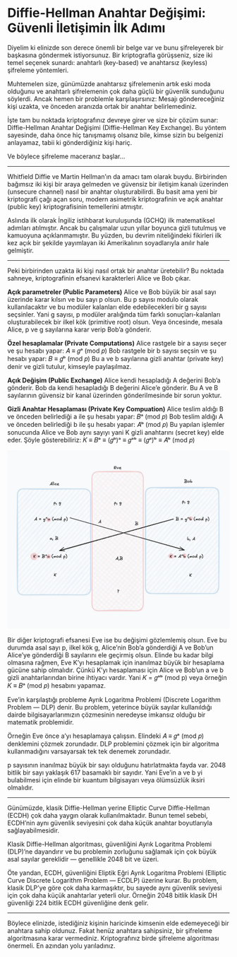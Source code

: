 # Diffie-Hellman Anahtar Değişimi: Güvenli İletişimin İlk Adımı

Diyelim ki elinizde son derece önemli bir belge var ve bunu şifreleyerek bir başkasına göndermek istiyorsunuz. Bir kriptografla görüşseniz, size iki temel seçenek sunardı: anahtarlı (key-based) ve anahtarsız (keyless) şifreleme yöntemleri.

Muhtemelen size, günümüzde anahtarsız şifrelemenin artık eski moda olduğunu ve anahtarlı şifrelemenin çok daha güçlü bir güvenlik sunduğunu söylerdi. Ancak hemen bir problemle karşılaşırsınız: Mesajı göndereceğiniz kişi uzakta, ve önceden aranızda ortak bir anahtar belirlemediniz.

İşte tam bu noktada kriptografınız devreye girer ve size bir çözüm sunar: Diffie-Hellman Anahtar Değişimi (Diffie-Hellman Key Exchange). Bu yöntem sayesinde, daha önce hiç tanışmamış olsanız bile, kimse sizin bu belgenizi anlayamaz, tabii ki gönderdiğiniz kişi hariç.

Ve böylece şifreleme maceranız başlar…

---

Whitfield Diffie ve Martin Hellman’ın da amacı tam olarak buydu. Birbirinden bağımsız iki kişi bir araya gelmeden ve güvensiz bir iletişim kanalı üzerinden (unsecure channel) nasıl bir anahtar oluşturabilirdi. Bu basit ama yeni bir kriptografi çağı açan soru, modern asimetrik kriptografinin ve açık anahtar (public key) kriptografisinin temellerini atmıştır.

Aslında ilk olarak İngiliz istihbarat kuruluşunda (GCHQ) ilk matematiksel adımları atılmıştır. Ancak bu çalışmalar uzun yıllar boyunca gizli tutulmuş ve kamuoyuna açıklanmamıştır. Bu yüzden, bu devrim niteliğindeki fikirleri ilk kez açık bir şekilde yayımlayan iki Amerikalının soyadlarıyla anılır hale gelmiştir.

---

Peki birbirinden uzakta iki kişi nasıl ortak bir anahtar üretebilir? Bu noktada sahneye, kriptografinin efsanevi karakterleri Alice ve Bob çıkar.

**Açık parametreler (Public Parameters)**
Alice ve Bob büyük bir asal sayı üzerinde karar kılsın ve bu sayı p olsun. Bu p sayısı modulo olarak kullanılacaktır ve bu modüler kalanları elde edebilecekleri bir g sayısı seçsinler. Yani g sayısı, p modüler aralığında tüm farklı sonuçları-kalanları oluşturabilecek bir ilkel kök (primitive root) olsun. Veya öncesinde, mesala Alice, p ve g sayılarına karar verip Bob’a gönderir.

**Özel hesaplamalar (Private Computations)**
Alice rastgele bir a sayısı seçer ve şu hesabı yapar: 𝐴 ≡ 𝑔ᵃ (mod 𝑝)
Bob rastgele bir b sayısı seçsin ve şu hesabı yapar: 𝐵 ≡ 𝑔ᵇ (mod 𝑝)
Bu a ve b sayılarına gizli anahtar (private key) denir ve gizli tutulur, kimseyle paylaşılmaz.

**Açık Değişim (Public Exchange)**
Alice kendi hesapladığı A değerini Bob’a gönderir.
Bob da kendi hesapladığı B değerini Alice’e gönderir.
Bu A ve B sayılarının güvensiz bir kanal üzerinden gönderilmesinde bir sorun yoktur.

**Gizli Anahtar Hesaplaması (Private Key Compuation)**
Alice teslim aldığı B ve önceden belirlediği a ile şu hesabı yapar: 𝐵ᵃ (mod 𝑝)
Bob teslim aldığı A ve önceden belirlediği b ile şu hesabı yapar: 𝐴ᵇ (mod 𝑝)
Bu yapılan işlemler sonucunda Alice ve Bob aynı sayıyı yani K gizli anahtarını (secret key) elde eder.
Şöyle gösterebiliriz: 𝐾 ≡ 𝐵ᵃ ≡ (𝑔ᵇ)ᵃ ≡ 𝑔ᵃᵇ ≡ (𝑔ᵃ)ᵇ ≡ 𝐴ᵇ (mod 𝑝)

![Diffie-Hellman Schema](/article-images/cryptography/diffie-hellman/diffie-hellman-schema.webp)

Bir diğer kriptografi efsanesi Eve ise bu değişimi gözlemlemiş olsun. Eve bu durumda asal sayı p, ilkel kök g, Alice’nin Bob’a gönderdiği A ve Bob’un Alice’ye gönderdiği B sayılarını ele geçirmiş olsun. Elinde bu kadar bilgi olmasına rağmen, Eve K’yı hesaplamak için inanılmaz büyük bir hesaplama gücüne sahip olmalıdır. Çünkü K’yı hesaplaması için Alice ve Bob’un a ve b gizli anahtarlarından birine ihtiyacı vardır. Yani 𝐾 = 𝑔ᵃᵇ (mod p) veya örneğin 𝐾 ≡ 𝐵ᵃ (mod 𝑝) hesabını yapamaz.

Eve’in karşılaştığı probleme Ayrık Logaritma Problemi (Discrete Logarithm Problem — DLP) denir. Bu problem, yeterince büyük sayılar kullanıldığı dairde bilgisayarlarımızın çözmesinin neredeyse imkansız olduğu bir matematik problemidir.

Örneğin Eve önce a’yı hesaplamaya çalışsın. Elindeki 𝐴 ≡ 𝑔ᵃ (mod 𝑝) denklemini çözmek zorundadır. DLP problemini çözmek için bir algoritma kullanmadığını varsayarsak tek tek denemek zorundadır. 

p sayısının inanılmaz büyük bir sayı olduğunu hatırlatmakta fayda var. 2048 bitlik bir sayı yaklaşık 617 basamaklı bir sayıdır. Yani Eve’in a ve b yi bulabilmesi için elinde bir kuantum bilgisayarı veya ölümsüzlük iksiri olmalıdır.

---

Günümüzde, klasik Diffie-Hellman yerine Elliptic Curve Diffie-Hellman (ECDH) çok daha yaygın olarak kullanılmaktadır. Bunun temel sebebi, ECDH’nin aynı güvenlik seviyesini çok daha küçük anahtar boyutlarıyla sağlayabilmesidir.

Klasik Diffie-Hellman algoritması, güvenliğini Ayrık Logaritma Problemi (DLP)’ne dayandırır ve bu problemin zorluğunu sağlamak için çok büyük asal sayılar gereklidir — genellikle 2048 bit ve üzeri.

Öte yandan, ECDH, güvenliğini Eliptik Eğri Ayrık Logaritma Problemi (Elliptic Curve Discrete Logarithm Problem — ECDLP) üzerine kurar. Bu problem, klasik DLP’ye göre çok daha karmaşıktır, bu sayede aynı güvenlik seviyesi için çok daha küçük anahtarlar yeterli olur. Örneğin 2048 bitlik klasik DH güvenliği 224 bitlik ECDH güvenliğine denk gelir.

---

Böylece elinizde, istediğiniz kişinin haricinde kimsenin elde edemeyeceği bir anahtara sahip oldunuz. Fakat henüz anahtara sahipsiniz, bir şifreleme algoritmasına karar vermediniz. Kriptografınız birde şifreleme algoritması önermeli. En azından yolu yarıladınız.


